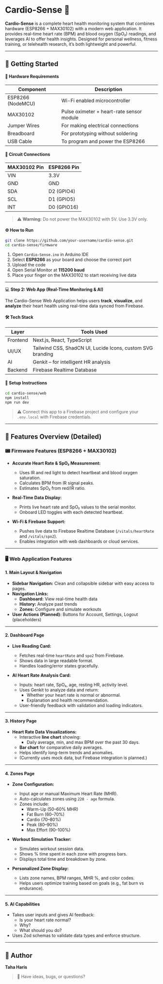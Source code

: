 # Cardio-Sense 💓

**Cardio-Sense** is a complete heart health monitoring system that combines hardware (ESP8266 + MAX30102) with a modern web application. It provides real-time heart rate (BPM) and blood oxygen (SpO₂) readings, and leverages AI to offer health insights. Designed for personal wellness, fitness training, or telehealth research, it’s both lightweight and powerful.

---

## 🚀 Getting Started

#### 🧰 Hardware Requirements

| Component         | Description                               |
|------------------|-------------------------------------------|
| ESP8266 (NodeMCU) | Wi-Fi enabled microcontroller             |
| MAX30102          | Pulse oximeter + heart-rate sensor module |
| Jumper Wires      | For making electrical connections         |
| Breadboard        | For prototyping without soldering         |
| USB Cable         | To program and power the ESP8266          |

#### 🔌 Circuit Connections

| MAX30102 Pin | ESP8266 Pin |
|--------------|-------------|
| VIN          | 3.3V        |
| GND          | GND         |
| SDA          | D2 (GPIO4)  |
| SCL          | D1 (GPIO5)  |
| INT          | D0 (GPIO16) |

> ⚠️ **Warning:** Do not power the MAX30102 with 5V. Use 3.3V only.

#### ⚙️ How to Run

```bash
git clone https://github.com/your-username/cardio-sense.git
cd cardio-sense/firmware
```

1. Open `Cardio-Sense.ino` in Arduino IDE
2. Select **ESP8266** as your board and choose the correct port
3. Upload the code
4. Open Serial Monitor at **115200 baud**
5. Place your finger on the MAX30102 to start receiving live data

---

💻 **Step 2: Web App (Real-Time Monitoring & AI)**

The Cardio-Sense Web Application helps users **track**, **visualize**, and **analyze** their heart health using real-time data synced from Firebase.

#### 🛠️ Tech Stack

| Layer     | Tools Used                                                  |
|-----------|-------------------------------------------------------------|
| Frontend  | Next.js, React, TypeScript                                  |
| UI/UX     | Tailwind CSS, ShadCN UI, Lucide Icons, custom SVG branding  |
| AI        | Genkit – for intelligent HR analysis                        |
| Backend   | Firebase Realtime Database                                  |

#### 📁 Setup Instructions

```bash
cd cardio-sense/web
npm install
npm run dev
```

> ⚠️ Connect this app to a Firebase project and configure your `.env.local` with Firebase credentials.

---

## 🧠 Features Overview (Detailed)

### 📟 Firmware Features (ESP8266 + MAX30102)

- **Accurate Heart Rate & SpO₂ Measurement:**
  - Uses IR and red light to detect heartbeat and blood oxygen saturation.
  - Calculates BPM from IR signal peaks.
  - Estimates SpO₂ from red/IR ratio.

- **Real-Time Data Display:**
  - Prints live heart rate and SpO₂ values to the serial monitor.
  - Onboard LED toggles with each detected heartbeat.

- **Wi-Fi & Firebase Support:**
  - Pushes live data to Firebase Realtime Database (`/vitals/heartRate` and `/vitals/spo2`).
  - Enables integration with web dashboards or cloud services.

---

### 🖥️ Web Application Features

#### 1. **Main Layout & Navigation**
- **Sidebar Navigation:** Clean and collapsible sidebar with easy access to pages.
- **Navigation Links:**
  - **Dashboard:** View real-time health data
  - **History:** Analyze past trends
  - **Zones:** Configure and simulate workouts
- **User Actions (Planned):** Buttons for Account, Settings, Logout (placeholders)

---

#### 2. **Dashboard Page**

- **Live Reading Card:**
  - Fetches real-time `heartRate` and `spo2` from Firebase.
  - Shows data in large readable format.
  - Handles loading/error states gracefully.

- **AI Heart Rate Analysis Card:**
  - Inputs: heart rate, SpO₂, age, resting HR, activity level.
  - Uses Genkit to analyze data and return:
    - Whether your heart rate is normal or abnormal.
    - Explanation and health recommendation.
  - User-friendly feedback with validation and loading indicators.

---

#### 3. **History Page**

- **Heart Rate Data Visualizations:**
  - Interactive **line chart** showing:
    - Daily average, min, and max BPM over the past 30 days.
  - **Bar chart** for comparative daily averages.
  - Helps identify long-term trends and anomalies.
  - (Currently uses mock data, but Firebase integration is planned.)

---

#### 4. **Zones Page**

- **Zone Configuration:**
  - Input age or manual Maximum Heart Rate (MHR).
  - Auto-calculates zones using `220 - age` formula.
  - Zones include:
    - Warm-Up (50–60% MHR)
    - Fat Burn (60–70%)
    - Cardio (70–80%)
    - Peak (80–90%)
    - Max Effort (90–100%)

- **Workout Simulation Tracker:**
  - Simulates workout session data.
  - Shows % time spent in each zone with progress bars.
  - Displays total time and breakdown by zone.

- **Personalized Zone Display:**
  - Lists zone names, BPM ranges, MHR %, and color codes.
  - Helps users optimize training based on goals (e.g., fat burn vs endurance).

---

#### 5. **AI Capabilities**

  - Takes user inputs and gives AI feedback:
    - Is your heart rate normal?
    - Why?
    - What should you do?
  - Uses Zod schemas to validate data types and enforce structure.

---

## 👤 Author

**Taha Haris**

> 💬 Have ideas, bugs, or questions?

